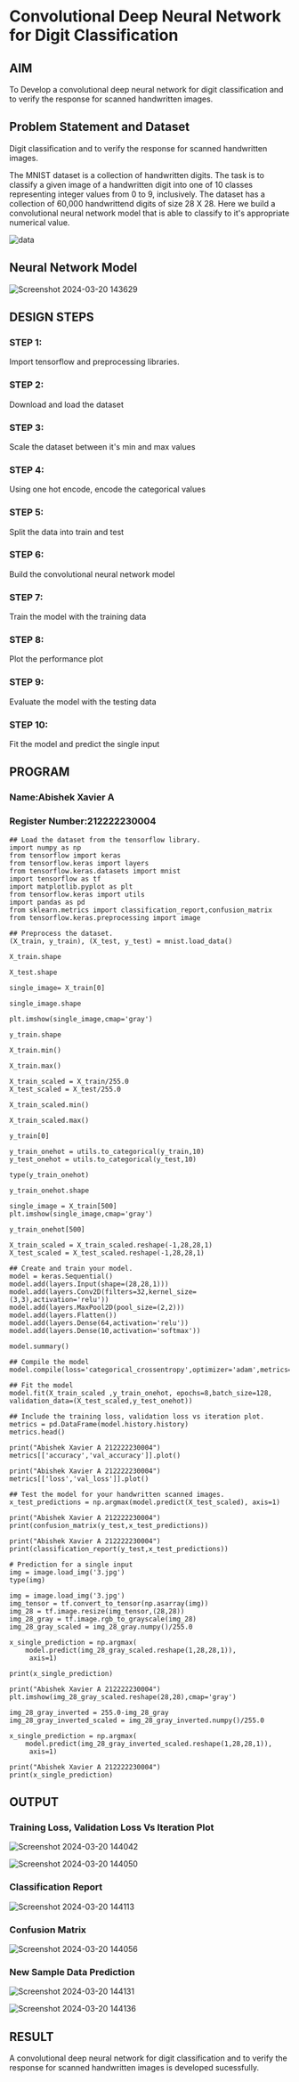 # Convolutional Deep Neural Network for Digit Classification

## AIM
To Develop a convolutional deep neural network for digit classification and to verify the response for scanned handwritten images.

## Problem Statement and Dataset
Digit classification and to verify the response for scanned handwritten images.

The MNIST dataset is a collection of handwritten digits. The task is to classify a given image of a handwritten digit into one of 10 classes representing integer values from 0 to 9, inclusively. The dataset has a collection of 60,000 handwrittend digits of size 28 X 28. Here we build a convolutional neural network model that is able to classify to it's appropriate numerical value.

![data](https://github.com/Dhanudhanaraj/mnist-classification/assets/119218812/0c1b6a12-b388-4409-b2dc-846a0d4e7473)

## Neural Network Model
![Screenshot 2024-03-20 143629](https://github.com/AbishekAnand15/mnist-classification/assets/118706942/c6b0a8cb-8680-4d97-b744-35611e09ad1c)

## DESIGN STEPS

### STEP 1:
Import tensorflow and preprocessing libraries.
### STEP 2:
Download and load the dataset
### STEP 3:
Scale the dataset between it's min and max values
### STEP 4:
Using one hot encode, encode the categorical values
### STEP 5:
Split the data into train and test
### STEP 6:
Build the convolutional neural network model
### STEP 7:
Train the model with the training data
### STEP 8:
Plot the performance plot
### STEP 9:
Evaluate the model with the testing data
### STEP 10:
Fit the model and predict the single input

## PROGRAM

### Name:Abishek Xavier A
### Register Number:212222230004
```
## Load the dataset from the tensorflow library.
import numpy as np
from tensorflow import keras
from tensorflow.keras import layers
from tensorflow.keras.datasets import mnist
import tensorflow as tf
import matplotlib.pyplot as plt
from tensorflow.keras import utils
import pandas as pd
from sklearn.metrics import classification_report,confusion_matrix
from tensorflow.keras.preprocessing import image

## Preprocess the dataset.
(X_train, y_train), (X_test, y_test) = mnist.load_data()
     
X_train.shape

X_test.shape

single_image= X_train[0]
     
single_image.shape

plt.imshow(single_image,cmap='gray')

y_train.shape

X_train.min()

X_train.max()

X_train_scaled = X_train/255.0
X_test_scaled = X_test/255.0

X_train_scaled.min()

X_train_scaled.max()

y_train[0]

y_train_onehot = utils.to_categorical(y_train,10)
y_test_onehot = utils.to_categorical(y_test,10)

type(y_train_onehot)

y_train_onehot.shape

single_image = X_train[500]
plt.imshow(single_image,cmap='gray')

y_train_onehot[500]

X_train_scaled = X_train_scaled.reshape(-1,28,28,1)
X_test_scaled = X_test_scaled.reshape(-1,28,28,1)

## Create and train your model.
model = keras.Sequential()
model.add(layers.Input(shape=(28,28,1)))
model.add(layers.Conv2D(filters=32,kernel_size=(3,3),activation='relu'))
model.add(layers.MaxPool2D(pool_size=(2,2)))
model.add(layers.Flatten())
model.add(layers.Dense(64,activation='relu'))
model.add(layers.Dense(10,activation='softmax'))

model.summary()

## Compile the model
model.compile(loss='categorical_crossentropy',optimizer='adam',metrics='accuracy')

## Fit the model    
model.fit(X_train_scaled ,y_train_onehot, epochs=8,batch_size=128, validation_data=(X_test_scaled,y_test_onehot))

## Include the training loss, validation loss vs iteration plot.
metrics = pd.DataFrame(model.history.history)
metrics.head()

print("Abishek Xavier A 212222230004")
metrics[['accuracy','val_accuracy']].plot()

print("Abishek Xavier A 212222230004")
metrics[['loss','val_loss']].plot()

## Test the model for your handwritten scanned images.
x_test_predictions = np.argmax(model.predict(X_test_scaled), axis=1)

print("Abishek Xavier A 212222230004")
print(confusion_matrix(y_test,x_test_predictions))

print("Abishek Xavier A 212222230004")
print(classification_report(y_test,x_test_predictions))

# Prediction for a single input
img = image.load_img('3.jpg')
type(img)

img = image.load_img('3.jpg')
img_tensor = tf.convert_to_tensor(np.asarray(img))
img_28 = tf.image.resize(img_tensor,(28,28))
img_28_gray = tf.image.rgb_to_grayscale(img_28)
img_28_gray_scaled = img_28_gray.numpy()/255.0
     
x_single_prediction = np.argmax(
    model.predict(img_28_gray_scaled.reshape(1,28,28,1)),
     axis=1)

print(x_single_prediction)

print("Abishek Xavier A 212222230004")
plt.imshow(img_28_gray_scaled.reshape(28,28),cmap='gray')

img_28_gray_inverted = 255.0-img_28_gray
img_28_gray_inverted_scaled = img_28_gray_inverted.numpy()/255.0
     
x_single_prediction = np.argmax(
    model.predict(img_28_gray_inverted_scaled.reshape(1,28,28,1)),
     axis=1)

print("Abishek Xavier A 212222230004")
print(x_single_prediction)
```

## OUTPUT

### Training Loss, Validation Loss Vs Iteration Plot
![Screenshot 2024-03-20 144042](https://github.com/AbishekAnand15/mnist-classification/assets/118706942/47aa09db-93a6-4b07-a07e-b8b081fe0020)

![Screenshot 2024-03-20 144050](https://github.com/AbishekAnand15/mnist-classification/assets/118706942/0fe0b127-0fba-4126-98ea-e3acc405c1e9)


### Classification Report
![Screenshot 2024-03-20 144113](https://github.com/AbishekAnand15/mnist-classification/assets/118706942/5f9894f8-937a-4e0c-898a-8ee372b8a5e7)


### Confusion Matrix
![Screenshot 2024-03-20 144056](https://github.com/AbishekAnand15/mnist-classification/assets/118706942/627246ee-c1b9-4f61-983c-fb7abeca0e88)


### New Sample Data Prediction
![Screenshot 2024-03-20 144131](https://github.com/AbishekAnand15/mnist-classification/assets/118706942/0205ba22-7cdf-49b3-a9fa-fa13ee8e761a)

![Screenshot 2024-03-20 144136](https://github.com/AbishekAnand15/mnist-classification/assets/118706942/a138a74b-0923-40b0-91ed-c7dbfea5139f)


## RESULT
A convolutional deep neural network for digit classification and to verify the response for scanned handwritten images is developed sucessfully.

